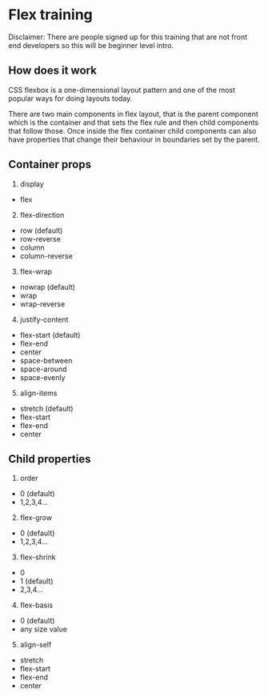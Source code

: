 # Flex training

Disclaimer: There are people signed up for this training that are not front end developers so this will be beginner level intro.

## How does it work

CSS flexbox is a one-dimensional layout pattern and one of the most popular ways for doing layouts today.

There are two main components in flex layout, that is the parent component which is the container and that sets the flex rule and then child components that follow those.
Once inside the flex container child components can also have properties that change their behaviour in boundaries set by the parent.

## Container props

1. display

- flex

2. flex-direction

- row (default)
- row-reverse
- column
- column-reverse

3. flex-wrap

- nowrap (default)
- wrap
- wrap-reverse

4. justify-content

- flex-start (default)
- flex-end
- center
- space-between
- space-around
- space-evenly

5. align-items

- stretch (default)
- flex-start
- flex-end
- center

## Child properties

1. order

- 0 (default)
- 1,2,3,4...

2. flex-grow

- 0 (default)
- 1,2,3,4...

3. flex-shrink

- 0
- 1 (default)
- 2,3,4...

4. flex-basis

- 0 (default)
- any size value

5. align-self

- stretch
- flex-start
- flex-end
- center
